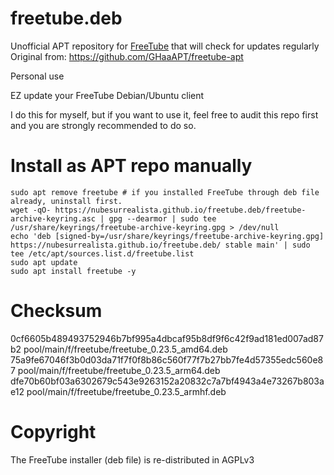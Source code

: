 # freetube.deb
Unofficial APT repository for [FreeTube](https://github.com/FreeTubeApp/FreeTube) that will check for updates regularly
Original from: https://github.com/GHaaAPT/freetube-apt

Personal use

EZ update your FreeTube Debian/Ubuntu client

I do this for myself, but if you want to use it, feel free to audit this repo first and you are strongly recommended to do so.

# Install as APT repo manually
```shell
sudo apt remove freetube # if you installed FreeTube through deb file already, uninstall first.
wget -qO- https://nubesurrealista.github.io/freetube.deb/freetube-archive-keyring.asc | gpg --dearmor | sudo tee /usr/share/keyrings/freetube-archive-keyring.gpg > /dev/null
echo 'deb [signed-by=/usr/share/keyrings/freetube-archive-keyring.gpg] https://nubesurrealista.github.io/freetube.deb/ stable main' | sudo tee /etc/apt/sources.list.d/freetube.list
sudo apt update
sudo apt install freetube -y
```

# Checksum
0cf6605b489493752946b7bf995a4dbcaf95b8df9f6c42f9ad181ed007ad87b2  pool/main/f/freetube/freetube_0.23.5_amd64.deb  
75a9fe67046f3b0d03da71f7f0f8b86c560f77f7b27bb7fe4d57355edc560e87  pool/main/f/freetube/freetube_0.23.5_arm64.deb  
dfe70b60bf03a6302679c543e9263152a20832c7a7bf4943a4e73267b803ae12  pool/main/f/freetube/freetube_0.23.5_armhf.deb  


# Copyright
The FreeTube installer (deb file) is re-distributed in AGPLv3

